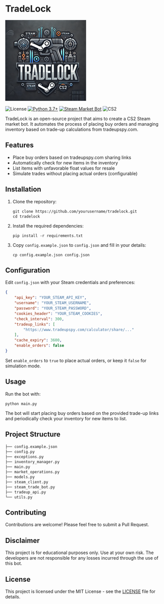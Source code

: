 # TradeLock

![Logo](https://github.com/Velka-DEV/trade-lock/blob/main/resources/logo.png?raw=true)

![License](https://img.shields.io/github/license/Velka-DEV/trade-lock)
[![Python 3.7+](https://img.shields.io/badge/python-3.7+-blue.svg)](https://www.python.org/downloads/)
[![Steam Market Bot](https://img.shields.io/badge/Steam-Market%20Bot-000000?style=flat&logo=steam&logoColor=white)](https://steamcommunity.com/market/)
![CS2](https://img.shields.io/badge/Game-CS2-%23ff9b01?logo=counterstrike&link=https%3A%2F%2Fwww.counter-strike.net%2Fcs2)

TradeLock is an open-source project that aims to create a CS2 Steam market bot. It automates the process of placing buy orders and managing inventory based on trade-up calculations from tradeupspy.com.

## Features

- Place buy orders based on tradeupspy.com sharing links
- Automatically check for new items in the inventory
- List items with unfavorable float values for resale
- Simulate trades without placing actual orders (configurable)

## Installation

1. Clone the repository:
   ```
   git clone https://github.com/yourusername/tradelock.git
   cd tradelock
   ```

2. Install the required dependencies:
   ```
   pip install -r requirements.txt
   ```

3. Copy `config.example.json` to `config.json` and fill in your details:
   ```
   cp config.example.json config.json
   ```

## Configuration

Edit `config.json` with your Steam credentials and preferences:

```json
{
    "api_key": "YOUR_STEAM_API_KEY",
    "username": "YOUR_STEAM_USERNAME",
    "password": "YOUR_STEAM_PASSWORD",
    "cookies_header": "YOUR_STEAM_COOKIES",
    "check_interval": 300,
    "tradeup_links": [
        "https://www.tradeupspy.com/calculator/share/..."
    ],
    "cache_expiry": 3600,
    "enable_orders": false
}
```

Set `enable_orders` to `true` to place actual orders, or keep it `false` for simulation mode.

## Usage

Run the bot with:

```
python main.py
```

The bot will start placing buy orders based on the provided trade-up links and periodically check your inventory for new items to list.

## Project Structure

```
├── config.example.json
├── config.py
├── exceptions.py
├── inventory_manager.py
├── main.py
├── market_operations.py
├── models.py
├── steam_client.py
├── steam_trade_bot.py
├── tradeup_api.py
└── utils.py
```

## Contributing

Contributions are welcome! Please feel free to submit a Pull Request.

## Disclaimer

This project is for educational purposes only. Use at your own risk. The developers are not responsible for any losses incurred through the use of this bot.

## License

This project is licensed under the MIT License - see the [LICENSE](LICENSE) file for details.